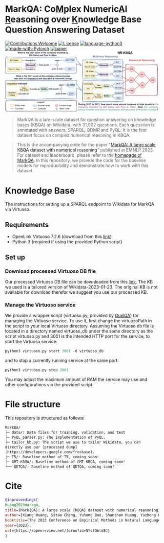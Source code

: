 # MarkQA: Co<ins>M</ins>plex Numeric<ins>A</ins>l <ins>R</ins>easoning over <ins>K</ins>nowledge Base Question Answering Dataset
 [![Contributions Welcome](https://img.shields.io/badge/Contributions-Welcome-brightgreen.svg?style=flat-square)](https://github.com/dki-lab/GrailQA/issues)
[![License](https://img.shields.io/badge/License-Apache%202.0-blue.svg)](https://opensource.org/licenses/Apache-2.0)
[![language-python3](https://img.shields.io/badge/Language-Python3-blue.svg?style=flat-square)](https://www.python.org/)
[![made-with-Pytorch](https://img.shields.io/badge/Made%20with-Pytorch-orange.svg?style=flat-square)](https://pytorch.org/)
[![paper](https://img.shields.io/badge/Paper-EMNLP2023-lightgrey?style=flat-square)](https://arxiv.org/abs/2310.15517)
<img width="1175" alt="image" src="https://github.com/cdhx/img_store/blob/main/markqa.png?raw=true">

>MarkQA is a lare-scale dataset for question answering on knowledge bases (KBQA) on Wikidata, with 31,902 questions. Each quesstion is annotated with answers, SPARQL, QDMR and PyQL. It is the first dataset focus on complex numerical reasoning in KBQA.

>This is the accompanying code for the paper "[MarkQA: A large scale KBQA dataset with numerical reasoning](http://arxiv.org/abs/2310.15517)" published at EMNLP 2023. For dataset and leaderboard, please refer to the [homepage of MarkQA](http://114.212.81.217/). In this repository, we provide the code for the baseline models for reproducibility and demonstrate how to work with this dataset.
  
 

# Knowledge Base

The instructions for setting up a SPARQL endpoint to Wikidata for MarkQA via Virtuoso.
## Requirements
* OpenLink Virtuoso 7.2.6 (download from this [link](https://sourceforge.net/projects/virtuoso/files/virtuoso/7.2.6/))
* Python 3 (required if using the provided Python script)
## Set up
### Download processed Virtuoso DB file
Our processed Virtuoso DB file can be downloaded from this [link](https://www.google.com). 
The KB we used is a tailored version of Wikidata-2023-01-23. The original KB is not available for download therefor we suggest you use our processed KB.   
  
### Manage the Virtuoso service
We provide a wrapper script (virtuoso.py, provided by [GrailQA](https://github.com/dki-lab/Freebase-Setup)) for managing the Virtuoso service. 
To use it, first change the virtuosoPath in the script to your local Virtuoso directory. 
Assuming the Virtuoso db file is located in a directory named virtuoso_db under the same directory as the script virtuoso.py and 3001 is the intended HTTP port for the service, to start the Virtuoso service:
```python
python3 virtuoso.py start 3001 -d virtuoso_db
```
and to stop a currently running service at the same port:
```python
python3 virtuoso.py stop 3001
```
You may adjust the maximum amount of RAM the service may use and other configurations via the provided script.
  
# File structure 

This repository is structured as follows:

```
MarkQA/
├─ data/: Data files for training, validation, and test
├─ PyQL_parser.py: The implementation of PyQL.
├─ tailor_kb.py: The script we use to tailor Wikidata, you can directly use our [processed dump](https://developers.google.com/freebase).   
├─ T5/: Baseline method of T5, coming soon!
├─ GMT-KBQA/: Baseline method of GMT-KBQA, coming soon!
└── QDTQA/: Baseline method of QDTQA, coming soon!
```  



# Cite
```bibtex
@inproceedings{
huang2023markqa,
title={Mark{QA}: A large scale {KBQA} dataset with numerical reasoning},
author={Xiang Huang, Sitao Cheng, Yuheng Bao, Shanshan Huang, Yuzhong Qu },
booktitle={The 2023 Conference on Empirical Methods in Natural Language Processing},
year={2023},
url={https://openreview.net/forum?id=NYstQhld8J}
}
```